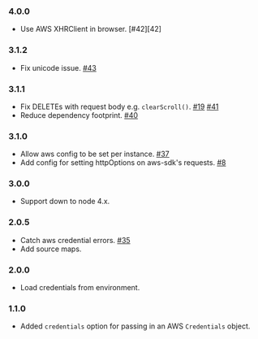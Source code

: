 ### 4.0.0
* Use AWS XHRClient in browser. [#42][42]

### 3.1.2
* Fix unicode issue. [#43][43]

### 3.1.1
* Fix DELETEs with request body e.g. `clearScroll()`. [#19][19] [#41][41]
* Reduce dependency footprint. [#40][40]

### 3.1.0
* Allow aws config to be set per instance. [#37][37]
* Add config for setting httpOptions on aws-sdk's requests. [#8][8]

### 3.0.0
* Support down to node 4.x.

### 2.0.5
* Catch aws credential errors. [#35][35]
* Add source maps.

### 2.0.0
* Load credentials from environment.

### 1.1.0

* Added `credentials` option for passing in an AWS `Credentials` object.

[43]: https://github.com/TheDeveloper/http-aws-es/issues/43
[41]: https://github.com/TheDeveloper/http-aws-es/pull/41
[19]: https://github.com/TheDeveloper/http-aws-es/issues/19
[40]: https://github.com/TheDeveloper/http-aws-es/pull/40
[37]: https://github.com/TheDeveloper/http-aws-es/issues/37
[8]: https://github.com/TheDeveloper/http-aws-es/pull/8
[35]: https://github.com/TheDeveloper/http-aws-es/issues/35
